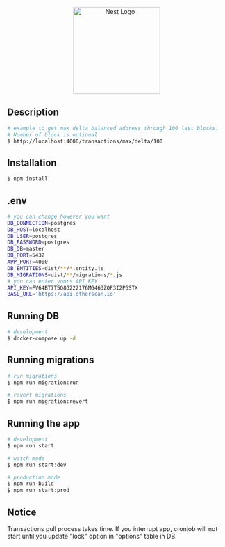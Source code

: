 <p align="center">
  <a href="http://nestjs.com/" target="blank"><img src="https://nestjs.com/img/logo-small.svg" width="200" alt="Nest Logo" /></a>
</p>

[circleci-image]: https://img.shields.io/circleci/build/github/nestjs/nest/master?token=abc123def456
[circleci-url]: https://circleci.com/gh/nestjs/nest

 
## Description

```bash
# example to get max delta balanced address through 100 last blocks.
# Number of block is optional
$ http://localhost:4000/transactions/max/delta/100
```

## Installation

```bash
$ npm install
```

## .env

```bash
# you can change however you want
DB_CONNECTION=postgres
DB_HOST=localhost
DB_USER=postgres
DB_PASSWORD=postgres
DB_DB=master
DB_PORT=5432
APP_PORT=4000
DB_ENTITIES=dist/**/*.entity.js
DB_MIGRATIONS=dist/**/migrations/*.js
# you can enter yours API_KEY
API_KEY=FV64BT7T5Q8G222176MG463ZQF3I2P6STX
BASE_URL='https://api.etherscan.io'
```

## Running DB

```bash
# development
$ docker-compose up -d
```


## Running migrations

```bash
# run migrations
$ npm run migration:run

# revert migrations
$ npm run migration:revert
```


## Running the app

```bash
# development
$ npm run start

# watch mode
$ npm run start:dev

# production mode
$ npm run build
$ npm run start:prod
```

## Notice

Transactions pull process takes time. If you interrupt app, cronjob will not start until you update "lock" option in "options" table in DB.